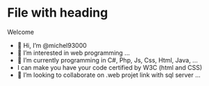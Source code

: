 # File with heading
Welcome 

- 👋 Hi, I’m @michel93000
- 👀 I’m interested in web programming ...
- 🌱 I’m currently programming in C#, Php, Js, Css, Html, Java, ...
- I can make you have your code certified by W3C (html and CSS)
- 💞️ I’m looking to collaborate on .web projet  link with sql server ...

<!---
michel93000/michel93000 is a ✨ special ✨ repository because its `README.md` (this file) appears on your GitHub profile.
You can click the Preview link to take a look at your changes.
--->

